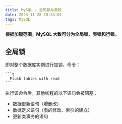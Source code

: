 ```yaml
---
title: MySQL - 全局锁与表锁
date: 2023-11-28 15:33:01
tags: MySQL
---
```


**根据加锁范围，MySQL 大致可分为全局锁、表锁和行锁。**

## 全局锁

即对整个数据库实例进行加锁，命令：
   
    ```t
      Flush tables with read
    ```
     
执行该命令后，其他线程的以下语句会被阻塞：

 - 数据更新语句（增删改）
 - 数据定义语句（表的修改、索引的建立）
 - 更新类事务的语句

<!--stackedit_data:
eyJoaXN0b3J5IjpbMTA2ODE3NjI5LDE5OTEwNDM0MjcsLTE5ND
M0NjU1MzYsLTEzNjk0NDYzMTAsLTUwMTAzMDg2MF19
-->